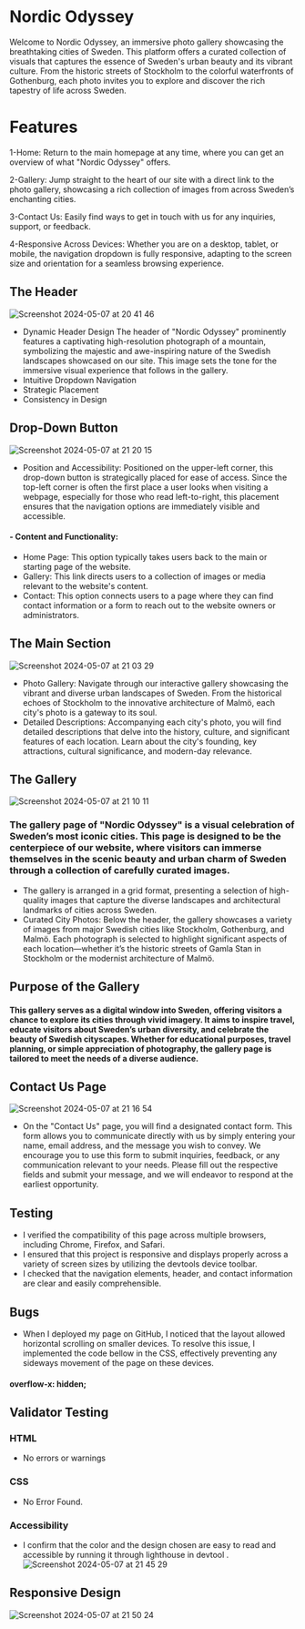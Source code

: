 
# Nordic Odyssey

Welcome to Nordic Odyssey, an immersive photo gallery showcasing the breathtaking cities of Sweden. This platform offers a curated collection of visuals that captures the essence of Sweden's urban beauty and its vibrant culture. From the historic streets of Stockholm to the colorful waterfronts of Gothenburg, each photo invites you to explore and discover the rich tapestry of life across Sweden.

# Features 
1-Home: Return to the main homepage at any time, where you can get an overview of what "Nordic Odyssey" offers.

2-Gallery: Jump straight to the heart of our site with a direct link to the photo gallery, showcasing a rich collection of images from across Sweden’s enchanting cities.

3-Contact Us: Easily find ways to get in touch with us for any inquiries, support, or feedback.

4-Responsive Across Devices: Whether you are on a desktop, tablet, or mobile, the navigation dropdown is fully responsive, adapting to the screen size and orientation for a seamless browsing experience.
## The Header
![Screenshot 2024-05-07 at 20 41 46](https://github.com/Masxshaqir/first-portfolio/assets/166545640/83720d34-585a-48eb-b100-8196707e99cd)

- Dynamic Header Design
The header of "Nordic Odyssey" prominently features a captivating high-resolution photograph of a mountain, symbolizing the majestic and awe-inspiring nature of the Swedish landscapes showcased on our site. This image sets the tone for the immersive visual experience that follows in the gallery.
- Intuitive Dropdown Navigation
- Strategic Placement
- Consistency in Design
## Drop-Down Button 
![Screenshot 2024-05-07 at 21 20 15](https://github.com/Masxshaqir/first-portfolio/assets/166545640/ce4fc919-73c0-4a33-a03d-4fa38c0fbb87)
- Position and Accessibility: Positioned on the upper-left corner, this drop-down button is strategically placed for ease of access. Since the top-left corner is often the first place a user looks when visiting a webpage, especially for those who read left-to-right, this placement ensures that the navigation options are immediately visible and accessible.
#### - Content and Functionality:
- Home Page: This option typically takes users back to the main or starting page of the website.
- Gallery: This link directs users to a collection of images or media relevant to the website's content.
- Contact: This option connects users to a page where they can find contact information or a form to reach out to the website owners or administrators.
## The Main Section
![Screenshot 2024-05-07 at 21 03 29](https://github.com/Masxshaqir/first-portfolio/assets/166545640/c1482d38-04e6-4fcd-86fb-188884af33e0)

- Photo Gallery: Navigate through our interactive gallery showcasing the vibrant and diverse urban landscapes of Sweden. From the historical echoes of Stockholm to the innovative architecture of Malmö, each city's photo is a gateway to its soul.
- Detailed Descriptions: Accompanying each city's photo, you will find detailed descriptions that delve into the history, culture, and significant features of each location. Learn about the city's founding, key attractions, cultural significance, and modern-day relevance.
## The Gallery 
![Screenshot 2024-05-07 at 21 10 11](https://github.com/Masxshaqir/first-portfolio/assets/166545640/006f6021-5df4-4a4f-bef4-f0e02e353223)
### The gallery page of "Nordic Odyssey" is a visual celebration of Sweden’s most iconic cities. This page is designed to be the centerpiece of our website, where visitors can immerse themselves in the scenic beauty and urban charm of Sweden through a collection of carefully curated images.
- The gallery is arranged in a grid format, presenting a selection of high-quality images that capture the diverse landscapes and architectural landmarks of cities across Sweden.
- Curated City Photos: Below the header, the gallery showcases a variety of images from major Swedish cities like Stockholm, Gothenburg, and Malmö. Each photograph is selected to highlight significant aspects of each location—whether it’s the historic streets of Gamla Stan in Stockholm or the modernist architecture of Malmö.

## Purpose of the Gallery
####  This gallery serves as a digital window into Sweden, offering visitors a chance to explore its cities through vivid imagery. It aims to inspire travel, educate visitors about Sweden’s urban diversity, and celebrate the beauty of Swedish cityscapes. Whether for educational purposes, travel planning, or simple appreciation of photography, the gallery page is tailored to meet the needs of a diverse audience.


## Contact Us Page
![Screenshot 2024-05-07 at 21 16 54](https://github.com/Masxshaqir/first-portfolio/assets/166545640/13410803-6bdd-4cec-abb4-8463b4b901e3)
- On the "Contact Us" page, you will find a designated contact form. This form allows you to communicate directly with us by simply entering your name, email address, and the message you wish to convey. We encourage you to use this form to submit inquiries, feedback, or any communication relevant to your needs. Please fill out the respective fields and submit your message, and we will endeavor to respond at the earliest opportunity.
## Testing 
- I verified the compatibility of this page across multiple browsers, including Chrome, Firefox, and Safari.
- I ensured that this project is responsive and displays properly across a variety of screen sizes by utilizing the devtools device toolbar.
- I checked that the navigation elements, header, and contact information are clear and easily comprehensible.

## Bugs
- When I deployed my page on GitHub, I noticed that the layout allowed horizontal scrolling on smaller devices. To resolve this issue, I implemented the code bellow in the CSS, effectively preventing any sideways movement of the page on these devices.

####  overflow-x: hidden;

## Validator Testing
### HTML 
- No errors or warnings
### CSS
- No Error Found.
### Accessibility 
- I confirm that the color and the design chosen are easy to read and accessible by running it through lighthouse in devtool .
![Screenshot 2024-05-07 at 21 45 29](https://github.com/Masxshaqir/first-portfolio/assets/166545640/a7f3ff0f-171e-494c-b34d-cc7e61a31160)

## Responsive Design 
![Screenshot 2024-05-07 at 21 50 24](https://github.com/Masxshaqir/first-portfolio/assets/166545640/b3f4c39c-90d5-42f4-a727-500b317eb3d7)
